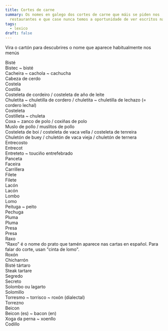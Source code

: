 ```yaml
---
title: Cortes de carne
summary: Os nomes en galego dos cortes de carne que máis se piden nos
  restaurantes e que case nunca temos a oportunidade de ver escritos nas cartas
tags:
  - lexico
draft: false
---
```

Vira o cartón para descubrires o nome que aparece habitualmente nos menús

<e-card color="1">
  <div>Bisté </div>
  <div>Bistec ~ bisté</div>
</e-card>

<e-card color="2">
  <div>Cacheira ~ cachola ~ cachucha</div>
  <div>Cabeza de cerdo</div>
</e-card>

<e-card color="3">
  <div>Costela</div>
  <div>Costilla</div>
</e-card>

<e-card color="4">
  <div>Costeleta de cordeiro / costeleta de año de leite</div>
  <div>Chuletita ~ chuletilla de cordero / chuletita ~ chuletilla de lechazo (= cordero lechal)</div>
</e-card>

<e-card color="5">
  <div>Costeleta</div>
  <div>Costilleta ~ chuleta</div>
</e-card>

<e-card color="6">
  <div>Coxa ~ zanco de polo / coxiñas de polo</div>
  <div>Muslo de pollo / muslitos de pollo</div>
</e-card>

<e-card color="7">
  <div>Costeleta de boi / costeleta de vaca vella / costeleta de tenreira</div>
  <div>Chuletón de buey / chuletón de vaca vieja / chuletón de ternera</div>
</e-card>

<e-card color="8">
  <div>Entrecosto</div>
  <div>Entrecot</div>
</e-card>

<e-card color="9">
  <div>Entreteto ~ touciño entrefebrado</div>
  <div>Panceta</div>
</e-card>

<e-card color="10">
  <div>Faceira</div>
  <div>Carrillera</div>
</e-card>

<e-card color="1">
  <div>Filete</div>
  <div>Filete</div>
</e-card>

<e-card color="2">
  <div>Lacón</div>
  <div>Lacón</div>
</e-card>

<e-card color="3">
  <div>Lombo</div>
  <div>Lomo</div>
</e-card>

<e-card color="4">
  <div>Peituga ~ peito</div>
  <div>Pechuga</div>
</e-card>

<e-card color="5">
  <div>Pluma</div>
  <div>Pluma</div>
</e-card>

<e-card color="6">
  <div>Presa</div>
  <div>Presa</div>
</e-card>

<e-card color="7">
  <div>Raxo</div>
  <div>"Raxo" é o nome do prato que tamén aparece nas cartas en español. Para falar do corte, usan "cinta de lomo".</div>
</e-card>

<e-card color="8">
  <div>Roxón</div>
  <div>Chicharrón</div>
</e-card>

<e-card color="9">
  <div>Bisté tártaro</div>
  <div>Steak tartare</div>
</e-card>

<e-card color="10">
  <div>Segredo</div>
  <div>Secreto</div>
</e-card>

<e-card color="1">
  <div>Solombo ou lagarto</div>
  <div>Solomillo</div>
</e-card>

<e-card color="2">
  <div>Torresmo ~ torrisco ~ roxón (dialectal)</div>
  <div>Torrezno</div>
</e-card>

<e-card color="3">
  <div>Beicon</div>
  <div>Beicon (es) ~ bacon (en)</div>
</e-card>

<e-card color="4">
  <div>Xoga da perna ~ xoenllo</div>
  <div>Codillo</div>
</e-card>